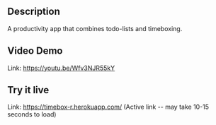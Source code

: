 ## Description
A productivity app that combines todo-lists and timeboxing.

## Video Demo
Link: https://youtu.be/Wfv3NJR55kY

## Try it live
Link: https://timebox-r.herokuapp.com/
(Active link -- may take 10-15 seconds to load)
